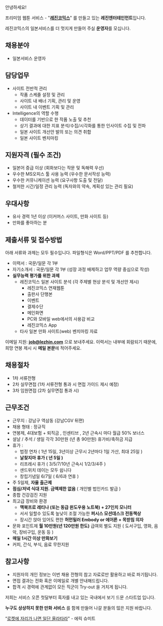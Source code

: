 안녕하세요!

프리미엄 웹툰 서비스 - "**[레진코믹스](http://www.lezhin.com)**" 를 만들고 있는 **레진엔터테인먼트**입니다.

레진코믹스의 일본서비스를 더 멋지게 만들어 주실 **운영자**를 모십니다.  	
 

## 채용분야 

- 일본서비스 운영자 


## 담당업무

- 사이트 전반적 관리
  - 작품 스케줄 설정 및 관리
  - 사이트 내 배너 기획, 관리 및 운영 
  - 사이트 내 이벤트 기획 및 관리 
- Intelligence의 역할 수행
  - 데이터를 기반으로 한 작품 노출 및 추천
  - 상기 결과에 대한 지표 분석/수집/시각화를 통한 인사이트 수집 및 전파
  - 일본 사이트 개선안 발의 또는 의견 취합
  - 일본 사이트 벤치마킹


## 지원자격 (필수 조건)

- 일본어 증급 이상 (회화보다는 작문 및 독해력 우선)
- 우수한 MS오피스 툴 사용 능력 (우수한 문서작성 능력)
- 우수한 커뮤니케이션 능력 (요구사항 도출 및 전달)
- 철저한 시간/일정 관리 능력 (독자와의 약속, 계획성 있는 관리 필요)


## 우대사항

- 유사 경력 1년 이상 (이커머스 사이트, 만화 사이트 등)
- 만화를 좋아하는 분


## 제출서류 및 접수방법

아래 서류와 과제는 모두 필수입니다. 파일형식은 Word/PPT/PDF 를 추천합니다.

- 이력서 : 국문/일문 각 1부
- 자기소개서 : 국문/일문 각 1부 (성장 과정 배제하고 업무 역량 중심으로 작성)
- **실무능력 평가를 위한 과제**
  - 레진코믹스 일본 사이트 분석 (각 주제별 현상 분석 및 개선안 제시)
    - 레진코믹스 연재웹툰
    - 출판사 단행본
    - 이벤트 
    - 결제수단
    - 메인화면
    - PC와 모바일 web에서의 사용감 비교 
    - 레진코믹스 App
  - 타사 일본 만화 사이트(web) 벤치마킹 자료 

	
이메일 지원: **job@lezhin.com** 으로 보내주세요.
이력서는 내부에 회람되기 때문에, 희망 연봉 제시 시 **메일 본문**에 적어주세요.

## 채용절차 

- 1차 서류전형
- 2차 실무면접 (1차 서류전형 통과 시 면접 가이드 제시 예정)
- 3차 임원면접 (2차 실무면접 통과 시)

## 근무조건

- 근무지 : 강남구 역삼동 (강남CGV 뒤편)
- 채용 형태 : 정규직
- 연봉제, 4대보험 + 퇴직금 , 인센티브 , 2년 근속시 마다 월급 50% 보너스
- 설날 / 추석 / 생일 각각 30만원 (년 총 90만원) 휴가비/축하금 지급
- 휴가 : 
  - 법정 연차 ( 1년 15일, 3년이상 근무시 2년마다 1일 가산, 최대 25일 )
  - **날찾지마 휴가 ( 년 5일 )**
  - 리프레시 휴가 ( 3/5/7/10년 근속시 1/2/3/4주 )
  - 샌드위치 데이는 모두 쉽니다
  - 창립기념일 6/7일 ( 6/6과 연휴 )
- 주 5일제, **자율 출근제**
- **점심/저녁 식대 지원. 금액제한 없음** ( 개인별 법인카드 발급 )
- 종합 건강검진 지원
- 최고급 장비와 환경
  - **맥북프로 레티나 (또는 동급 윈도우용 노트북) + 27인치 모니터** 
  - 서서 일할수 있도록 높낮이 조절 가능한 **퍼시스 모션데스크 전동책상** 
  - 장시간 앉아 있어도 편한 **허먼밀러 Embody or 에어론 + 목받침 의자**
- 문화 포인트제 **월 10만원(년 120만원 한도)** 급여외 별도 지원 ( 도서구입, 영화, 음악, 장비구입, 운동 등 )
- **매일 1시간 이상 만화보기**
- 커피, 간식, 부식, 음료 무한지원


## 참고사항

- 지원자의 개인 정보는 이번 채용 전형의 참고 자료로만 활용하고 바로 파기됩니다.
- 면접 결과는 전화 혹은 이메일로 개별 안내해드립니다.
- 합격 시 경력에 관계없이 모든 직군이 Try-out 을 거치게 됩니다. 


저희는 서비스 오픈 첫달부터 흑자를 내고 있는 국내에서 보기 드문 스타트업 입니다.

**누구도 상상하지 못한 만화 서비스** 를 함께 만들어 나갈 분들의 많은 지원 바랍니다.

“[로켓에 자리가 나면 일단 올라타라](http://estima.wordpress.com/2012/05/28/sheryl/)" - 에릭 슈미트